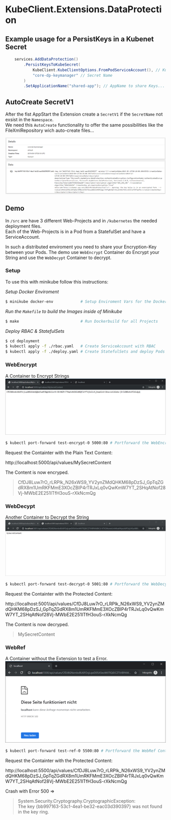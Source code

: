 # KubeClient.Extensions.DataProtection

## Example usage for a PersistKeys in a Kubenet Secret 

```csharp
    services.AddDataProtection()
        .PersistKeysToKubeSecret(
            KubeClient.KubeClientOptions.FromPodServiceAccount(), // KubeClientOptions
            "core-dp-keymanager" // Secret Name 
        )
        .SetApplicationName("shared-app"); // AppName to share Keys...
```

## AutoCreate SecretV1
After the fist AppStart the Extension create a `SecretV1` if the `SecretName` not exsist in the `Namespace`.  
We need this `AutoCreate` functionality to offer the same possibilities like the FileXmlRepository wich auto-create files...

![Secret](img/kube-secret.png)


## Demo
In `/src` are have 3 different Web-Projects and in `/kubernetes` the needed deployment files.  
Each of the Web-Projects is in a Pod from a StatefulSet and have a ServiceAccount. 

In such a distributed enviroment you need to share your Encryption-Key between your Pods.
The demo use `WebEncrypt` Container do Encrypt your String and use the `WebDecypt` Container to decrypt.  

### Setup
To use this with minikube follow this instructions:

*Setup Docker Enviroment*
```bash
$ minikube docker-env            # Setup Enviroment Vars for the Dockerenv
```
*Run the `Makefile` to build the Images inside of Minikube*
```bash
$ make                           # Run Dockerbuild for all Projects
```
*Deploy RBAC & StatefulSets*
```bash
$ cd deployment
$ kubectl apply -f ./rbac.yaml   # Create ServiceAccount with RBAC
$ kubectl apply -f ./deploy.yaml # Create StatefulSets and deploy Pods
```

### WebEncrypt
A Container to Encrypt Strings
![web-encrypt](img/web-encrypt.png)

```bash
$ kubectl port-forward test-encrypt-0 5000:80 # Portforward the WebEncrypt Container
```
Request the Containter with the Plain Text Content:

http://localhost:5000/api/values/MySecretContent

The Content is now encryped.
>CfDJ8Luw7rO_rLRPlk_N26xWS9_YV2ynZMdQHKM68pDzSJ_GpTqZGdRX8m1UmRKFMmE3XOcZBIP4rTRJxLq0vQwKmW7YT_2SHqAtNof28Vj-MWbE2E251ITfH3ouS-rXkNcmQg


### WebDecypt
Another Container to Decrypt the String
![web-decrypt](img/web-decrypt.png)

```bash
$ kubectl port-forward test-decrypt-0 5001:80 # Portforward the WebDecypt Container
```
Request the Containter with the Protected Content:

http://localhost:5001/api/values/CfDJ8Luw7rO_rLRPlk_N26xWS9_YV2ynZMdQHKM68pDzSJ_GpTqZGdRX8m1UmRKFMmE3XOcZBIP4rTRJxLq0vQwKmW7YT_2SHqAtNof28Vj-MWbE2E251ITfH3ouS-rXkNcmQg

The Content is now decryped.
> MySecretContent

### WebRef
A Container without the Extension to test a Error.
![web-ref](img/web-ref.png)
```bash
$ kubectl port-forward test-ref-0 5500:80 # Portforward the WebRef Container
```

Request the Containter with the Protected Content:

http://localhost:5500/api/values/CfDJ8Luw7rO_rLRPlk_N26xWS9_YV2ynZMdQHKM68pDzSJ_GpTqZGdRX8m1UmRKFMmE3XOcZBIP4rTRJxLq0vQwKmW7YT_2SHqAtNof28Vj-MWbE2E251ITfH3ouS-rXkNcmQg

Crash with Error 500 =>
> System.Security.Cryptography.CryptographicException:   
> The key {bb997163-53c1-4ea1-be32-eac03d390397} was not found in the key ring.

